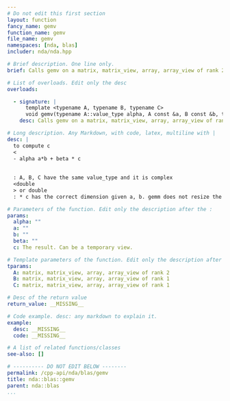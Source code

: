 ```yaml
---
# Do not edit this first section
layout: function
fancy_name: gemv
function_name: gemv
file_name: gemv
namespaces: [nda, blas]
includer: nda/nda.hpp

# Brief description. One line only.
brief: Calls gemv on a matrix, matrix_view, array, array_view of rank 2

# List of overloads. Edit only the desc
overloads:

  - signature: |
      template <typename A, typename B, typename C>
      void gemv(typename A::value_type alpha, A const &a, B const &b, typename A::value_type beta, C &&c)
    desc: Calls gemv on a matrix, matrix_view, array, array_view of rank 2

# Long description. Any Markdown, with code, latex, multiline with |
desc: |
  to compute c
  <
  - alpha a*b + beta * c
  
  
  : A, B, C have the same value_type and it is complex
  <double
  > or double 
  : * c has the correct dimension given a, b. gemm does not resize the object,

# Parameters of the function. Edit only the description after the :
params:
  alpha: ""
  a: ""
  b: ""
  beta: ""
  c: The result. Can be a temporary view.

# Template parameters of the function. Edit only the description after the :
tparams:
  A: matrix, matrix_view, array, array_view of rank 2
  B: matrix, matrix_view, array, array_view of rank 1
  C: matrix, matrix_view, array, array_view of rank 1

# Desc of the return value
return_value: __MISSING__

# Code example. desc: any markdown to explain it.
example:
  desc: __MISSING__
  code: __MISSING__

# A list of related functions/classes
see-also: []

# ---------- DO NOT EDIT BELOW --------
permalink: /cpp-api/nda/blas/gemv
title: nda::blas::gemv
parent: nda::blas
...
```


